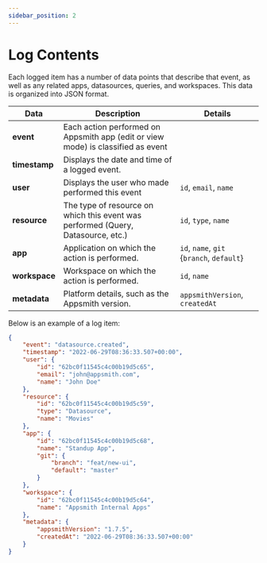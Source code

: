 ```yaml
---
sidebar_position: 2
---
```


# Log Contents

Each logged item has a number of data points that describe that event, as well as any related apps, datasources, queries, and workspaces. This data is organized into JSON format.

| Data | Description | Details |
|------|-------------|---------|
| **event** | Each action performed on Appsmith app (edit or view mode) is classified as event |  |
| **timestamp** | Displays the date and time of a logged event. |  |
| **user** | Displays the user who made performed this event | `id`, `email`, `name` |
| **resource** | The type of resource on which this event was performed (Query, Datasource, etc.) | `id`, `type`, `name` |
| **app** | Application on which the action is performed. | `id`, `name`, `git` {`branch`, `default`} |
| **workspace** | Workspace on which the action is performed. | `id`, `name` |
| **metadata** | Platform details, such as the Appsmith version. | `appsmithVersion`, `createdAt` |

Below is an example of a log item:

```JSON
{
    "event": "datasource.created",
    "timestamp": "2022-06-29T08:36:33.507+00:00",
    "user": {
        "id": "62bc0f11545c4c00b19d5c65",
        "email": "john@appsmith.com",
        "name": "John Doe"
    },
    "resource": {
        "id": "62bc0f11545c4c00b19d5c59",
        "type": "Datasource",
        "name": "Movies"
    },
    "app": {
        "id": "62bc0f11545c4c00b19d5c68",
        "name": "Standup App",
        "git": {
            "branch": "feat/new-ui",
            "default": "master"
        }
    },
    "workspace": {
        "id": "62bc0f11545c4c00b19d5c64",
        "name": "Appsmith Internal Apps"
    },
    "metadata": {
        "appsmithVersion": "1.7.5",
        "createdAt": "2022-06-29T08:36:33.507+00:00"
    }
}
```